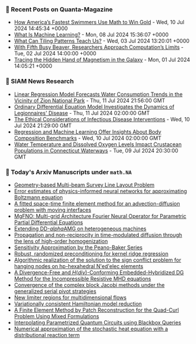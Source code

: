 ### 📝 Recent Posts on Quanta-Magazine
<!-- quanta starts -->
* <a href="https://www.quantamagazine.org/how-americas-fastest-swimmers-use-math-to-win-gold-20240710/">How America’s Fastest Swimmers Use Math to Win Gold</a> - Wed, 10 Jul 2024 14:45:34 +0000
* <a href="https://www.quantamagazine.org/what-is-machine-learning-20240708/">What Is Machine Learning?</a> - Mon, 08 Jul 2024 15:36:07 +0000
* <a href="https://www.quantamagazine.org/what-can-tiling-patterns-teach-us-20240703/">What Can Tiling Patterns Teach Us?</a> - Wed, 03 Jul 2024 13:20:01 +0000
* <a href="https://www.quantamagazine.org/amateur-mathematicians-find-fifth-busy-beaver-turing-machine-20240702/">With Fifth Busy Beaver, Researchers Approach Computation’s Limits</a> - Tue, 02 Jul 2024 14:00:00 +0000
* <a href="https://www.quantamagazine.org/tracing-the-hidden-hand-of-magnetism-in-the-galaxy-20240701/">Tracing the Hidden Hand of Magnetism in the Galaxy</a> - Mon, 01 Jul 2024 14:05:21 +0000
<!-- quanta ends -->

### 📝 SIAM News Research
<!-- siam-news starts -->
* <a href="https://sinews.siam.org/Details-Page/linear-regression-model-forecasts-water-consumption-trends-in-the-vicinity-of-zion-national-park">Linear Regression Model Forecasts Water Consumption Trends in the Vicinity of Zion National Park</a> - Thu, 11 Jul 2024 21:56:00 GMT
* <a href="https://sinews.siam.org/Details-Page/ordinary-differential-equation-model-investigates-the-dynamics-of-legionnaires-disease">Ordinary Differential Equation Model Investigates the Dynamics of Legionnaires' Disease</a> - Thu, 11 Jul 2024 02:00:00 GMT
* <a href="https://sinews.siam.org/Details-Page/the-ethical-considerations-of-infectious-disease-interventions">The Ethical Considerations of Infectious Disease Interventions</a> - Wed, 10 Jul 2024 21:29:00 GMT
* <a href="https://sinews.siam.org/Details-Page/regression-and-machine-learning-offer-insights-about-body-composition-benchmarks">Regression and Machine Learning Offer Insights About Body Composition Benchmarks</a> - Wed, 10 Jul 2024 02:00:00 GMT
* <a href="https://sinews.siam.org/Details-Page/water-temperature-and-dissolved-oxygen-levels-impact-crustacean-populations-in-connecticut-waterways">Water Temperature and Dissolved Oxygen Levels Impact Crustacean Populations in Connecticut Waterways</a> - Tue, 09 Jul 2024 20:30:00 GMT
<!-- siam-news ends -->

### 📝 Today's Arxiv Manuscripts under ``math.NA``
<!-- arxiv-math-na starts -->
* <a href="https://arxiv.org/abs/2407.08184">Geometry-based Multi-beam Survey Line Layout Problem</a>
* <a href="https://arxiv.org/abs/2407.08383">Error estimates of physics-informed neural networks for approximating Boltzmann equation</a>
* <a href="https://arxiv.org/abs/2407.08439">A fitted space-time finite element method for an advection-diffusion problem with moving interfaces</a>
* <a href="https://arxiv.org/abs/2407.08615">MgFNO: Multi-grid Architecture Fourier Neural Operator for Parametric Partial Differential Equations</a>
* <a href="https://arxiv.org/abs/2407.08092">Extending DD-$alpha$AMG on heterogeneous machines</a>
* <a href="https://arxiv.org/abs/2407.08456">Propagation and non-reciprocity in time-modulated diffusion through the lens of high-order homogenization</a>
* <a href="https://arxiv.org/abs/2109.00067">Sensitivity Approximation by the Peano-Baker Series</a>
* <a href="https://arxiv.org/abs/2304.12465">Robust, randomized preconditioning for kernel ridge regression</a>
* <a href="https://arxiv.org/abs/2306.01416">Algorithmic realization of the solution to the sign conflict problem for hanging nodes on hp-hexahedral N'ed'elec elements</a>
* <a href="https://arxiv.org/abs/2310.06687">A Divergence-Free and $H(div)$-Conforming Embedded-Hybridized DG Method for the Incompressible Resistive MHD equations</a>
* <a href="https://arxiv.org/abs/2401.00533">Convergence of the complex block Jacobi methods under the generalized serial pivot strategies</a>
* <a href="https://arxiv.org/abs/2402.08395">New limiter regions for multidimensional flows</a>
* <a href="https://arxiv.org/abs/2404.15315">Variationally consistent Hamiltonian model reduction</a>
* <a href="https://arxiv.org/abs/2407.07629">A Finite Element Method by Patch Reconstruction for the Quad-Curl Problem Using Mixed Formulations</a>
* <a href="https://arxiv.org/abs/2310.04396">Interpolating Parametrized Quantum Circuits using Blackbox Queries</a>
* <a href="https://arxiv.org/abs/2405.08201">Numerical approximation of the stochastic heat equation with a distributional reaction term</a>
<!-- arxiv-math-na ends -->
